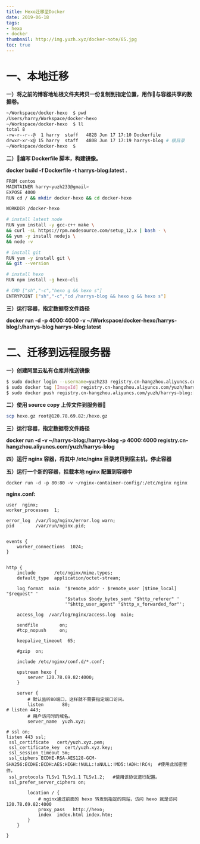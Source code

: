 ```yaml
---
title: Hexo迁移至Docker
date: 2019-06-18
tags:
- hexo
- docker
thumbnail: http://img.yuzh.xyz/docker-note/65.jpg
toc: true
---
```


# 一、本地迁移

**一）将之前的博客地址根文件夹拷贝一份复制到指定位置，用作与容器共享的数据卷。**

```sh
~/Workspace/docker-hexo  $ pwd
/Users/harry/Workspace/docker-hexo
~/Workspace/docker-hexo  $ ll
total 8
-rw-r--r--@  1 harry  staff   482B Jun 17 17:10 Dockerfile
drwxr-xr-x@ 15 harry  staff   480B Jun 17 17:19 harrys-blog # 根目录
~/Workspace/docker-hexo  $
```

**二）编写 Dockerfile 脚本，构建镜像。**

**docker build -f Dockerfile -t harrys-blog:latest .**

```sh
FROM centos
MAINTAINER harry<yuzh233@gmail>
EXPOSE 4000
RUN cd / && mkdir docker-hexo && cd docker-hexo

WORKDIR /docker-hexo

# install latest node
RUN yum install -y gcc-c++ make \
&& curl -sL https://rpm.nodesource.com/setup_12.x | bash - \
&& yum -y install nodejs \
&& node -v

# install git
RUN yum -y install git \
&& git --version

# install hexo
RUN npm install -g hexo-cli

# CMD ["sh","-c","hexo g && hexo s"]
ENTRYPOINT ["sh","-c","cd /harrys-blog && hexo g && hexo s"]
```

**三）运行容器，指定数据卷文件路径**

**docker run -d -p 4000:4000 -v ~/Workspace/docker-hexo/harrys-blog/:/harrys-blog harrys-blog:latest**

# 二、迁移到远程服务器

**一）创建阿里云私有仓库并推送镜像**

```sh
$ sudo docker login --username=yuzh233 registry.cn-hangzhou.aliyuncs.com
$ sudo docker tag [ImageId] registry.cn-hangzhou.aliyuncs.com/yuzh/harrys-blog:[镜像版本号]
$ sudo docker push registry.cn-hangzhou.aliyuncs.com/yuzh/harrys-blog:[镜像版本号]
```

**二）使用 source copy 上传文件到服务器**

```sh
scp hexo.gz root@120.78.69.82:/hexo.gz
```

**三）运行容器，指定数据卷文件路径**

**docker run -d -v ~/harrys-blog:/harrys-blog -p 4000:4000 registry.cn-hangzhou.aliyuncs.com/yuzh/harrys-blog**

**四）运行 nginx 容器，将其中 /etc/nginx 目录拷贝到宿主机，停止容器**

**五）运行一个新的容器，挂载本地 nginx 配置到容器中**

`docker run -d -p 80:80 -v ~/nginx-container-config/:/etc/nginx nginx`

**nginx.conf:**

```
user  nginx;
worker_processes  1;

error_log  /var/log/nginx/error.log warn;
pid        /var/run/nginx.pid;


events {
    worker_connections  1024;
}


http {
    include       /etc/nginx/mime.types;
    default_type  application/octet-stream;

    log_format  main  '$remote_addr - $remote_user [$time_local] "$request" '
                      '$status $body_bytes_sent "$http_referer" '
                      '"$http_user_agent" "$http_x_forwarded_for"';

    access_log  /var/log/nginx/access.log  main;

    sendfile        on;
    #tcp_nopush     on;

    keepalive_timeout  65;

    #gzip  on;

    include /etc/nginx/conf.d/*.conf;

    upstream hexo {
        server 120.78.69.82:4000;
    }

    server {
        # 默认监听80端口，这样就不需要指定端口访问。
        listen       80;
# listen 443;
        # 用户访问时的域名。
        server_name  yuzh.xyz;

# ssl on;
listen 443 ssl;
 ssl_certificate   cert/yuzh.xyz.pem;
 ssl_certificate_key  cert/yuzh.xyz.key;
 ssl_session_timeout 5m;
 ssl_ciphers ECDHE-RSA-AES128-GCM-SHA256:ECDHE:ECDH:AES:HIGH:!NULL:!aNULL:!MD5:!ADH:!RC4;  #使用此加密套件。
 ssl_protocols TLSv1 TLSv1.1 TLSv1.2;   #使用该协议进行配置。
 ssl_prefer_server_ciphers on;

        location / {
            # nginx通过前面的 hexo 转发到指定的网站，访问 hexo 就是访问 120.78.69.82:4000
            proxy_pass   http://hexo;
            index  index.html index.htm;
        }
    }

}
```
